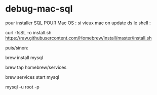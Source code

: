 # debug-mac-sql



pour installer SQL POUR Mac OS :
si  vieux mac on update ds le shell :


curl -fsSL -o install.sh https://raw.githubusercontent.com/Homebrew/install/master/install.sh

puis/sinon:

brew install mysql  

brew tap homebrew/services

brew services start mysql

mysql -u root -p
